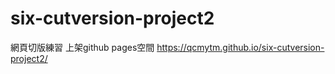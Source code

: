 # six-cutversion-project2
網頁切版練習 
上架github pages空間
https://qcmytm.github.io/six-cutversion-project2/
